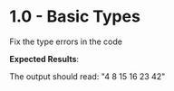 # 1.0 - Basic Types

Fix the type errors in the code


**Expected Results**:

The output should read: "4 8 15 16 23 42" 

